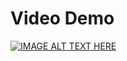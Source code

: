 # Video Demo
[![IMAGE ALT TEXT HERE](https://img.youtube.com/vi/iEBnxtZ7b7I&t=4s/0.jpg)](https://www.youtube.com/watch?v=iEBnxtZ7b7I&t=4s)
